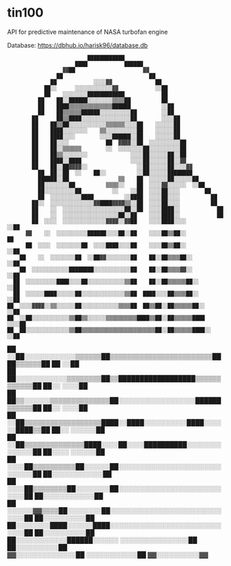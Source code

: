 # tin100
API for predictive maintenance of NASA turbofan engine

Database: https://dbhub.io/harisk96/database.db

                              ████████████                                                    
                          ████            ██████                                              
                      ▓▓██                      ▓▓                                            
                    ██                            ██                                          
                  ██            ░░░░▓▓              ██                                        
                ██░░      ░░░░░░░░░░░░▓▓            ░░██                                      
                ██    ░░░░░░░░████████████            ██                                      
              ██    ██░░██████░░░░░░░░▒▒▒▒██          ██                                      
              ██    ████▒▒▒▒▒▒▒▒▒▒▒▒▒▒██████          ░░██                                    
              ██    ██▒▒▒▒▒▒██████░░░░░░░░░░██        ░░██                                    
            ██      ██▒▒████░░░░░░░░░░░░░░░░██        ░░░░██                                  
            ██    ██▒▒██░░░░░░░░░░░░▒▒▒▒▒▒░░░░██    ░░░░░░██                                  
            ██    ████░░░░░░░░    ▒▒░░░░░░░░░░██    ░░░░░░██                                  
            ██    ████░░░░        ░░░░██████░░██    ░░░░░░██                                  
            ██    ██░░░░            ██  ▓▓▓▓░░██  ░░░░░░░░░░██                                
            ██    ██░░▒▒▒▒▒▒        ░░  ░░░░░░░░██░░░░░░░░░░██                                
            ██    ██▒▒░░░░░░░░              ░░░░██░░░░░░██░░██                                
            ██    ████░░████                ░░░░██░░░░░░██░░▓▓                                
            ██    ██░░██▓▓▓▓░░                ░░██░░░░░░██░░░░▓▓                              
              ██  ██░░██  ░░    ██░░          ░░██░░░░░░████████                              
              ██████░░██                ▒▒    ██  ░░░░░░██░░░░░░██                            
              ██░░░░░░░░██          ▒▒▒▒░░    ██  ░░░░▓▓░░░░░░  ░░██                          
              ██░░░░░░░░░░██          ░░    ░░██  ░░░░██░░░░        ██                        
              ██  ░░░░░░░░░░████          ░░████  ░░░░██░░░░          ██                      
            ██░░  ░░░░░░░░░░░░░░▓▓████▓▓▓▓▒▒░░██  ░░░░██░░░░          ██                      
            ██    ░░  ░░░░░░░░░░░░░░░░░░░░██░░██  ░░░░████░░            ██                    
            ██    ░░  ░░░░░░░░░░░░░░░░░░██░░██    ░░░░████░░            ██                    
            ██  ░░░░  ░░░░░░░░░░░░░░▓▓▓▓░░▓▓██    ░░░░████░░░░          ░░██                  
          ▓▓    ░░  ░░░░░░░░░░██████░░░░██░░██    ░░░░██▒▒██░░            ██                  
          ██  ░░░░  ░░░░░░░░██  ░░░░████░░░░██    ░░░░██▒▒██░░            ░░██                
        ██    ░░  ░░░░░░░░██  ░░██▓▓░░░░░░░░██    ██░░██▒▒▒▒██░░          ░░██                
        ██  ░░░░░░░░░░░░████████░░░░░░░░░░░░██    ██░░██▒▒▒▒▓▓░░            ░░██              
      ██  ░░░░░░░░░░████░░░░██░░░░░░░░░░░░▒▒██    ██░░██▒▒▒▒▒▒██░░          ░░██              
      ██  ░░░░░░████░░░░░░██░░░░░░░░░░░░░░▒▒██  ████░░░░██▒▒▒▒██░░            ░░██            
    ██  ░░░░▓▓▓▓░░▒▒░░░░░░██░░░░░░░░░░░░▒▒▒▒██  ██▒▒██░░██▒▒▒▒▒▒██░░          ░░██            
    ██  ░░██░░░░░░░░░░░░▒▒██▒▒░░░░░░▒▒▒▒▒▒▒▒▒▒████▒▒██░░██▒▒▒▒▒▒████          ░░░░██          
    ██  ██░░░░░░░░░░░░░░▒▒██▒▒▒▒▒▒▒▒▒▒▒▒▒▒▒▒▒▒▒▒▒▒▒▒██░░██▒▒▒▒▒▒████░░          ░░██          
  ██  ░░██░░░░░░░░░░░░▒▒▒▒▒▒██▒▒▒▒▒▒▒▒▒▒▒▒▒▒▒▒▒▒▒▒▒▒▒▒████▒▒▒▒▒▒██  ██          ░░██          
  ██  ██░░░░░░░░░░░░▒▒▒▒▒▒▒▒██▒▒██████████████████▒▒▒▒▒▒▒▒▒▒▒▒██    ██░░        ░░░░██        
  ██  ██▒▒░░░░░░▒▒▒▒▒▒▒▒▒▒▒▒▒▒██░░░░░░░░░░░░░░░░░░██████▒▒▒▒▒▒██      ██░░      ░░░░██        
██  ░░██▒▒▒▒▒▒▒▒▒▒▒▒▒▒▒▒▒▒████░░████░░░░░░░░░░████░░░░░░████▒▒██        ██░░    ░░░░░░██      
██  ░░██▒▒▒▒▒▒▒▒▒▒▒▒▒▒████░░░░██░░░░██████████░░░░░░░░░░░░░░██          ██░░░░  ░░░░░░██      
██  ░░░░██▒▒▒▒▒▒▒▒▒▒██░░░░░░██░░░░░░░░░░░░░░░░░░░░░░░░░░░░░░██            ██░░░░░░░░░░░░██    
██  ░░░░██▒▒▒▒▒▒▒▒██░░░░░░░░██░░░░░░░░░░░░░░░░░░░░░░░░░░░░██              ██░░░░░░░░░░░░██    
██  ░░░░░░▓▓▒▒▒▒██░░░░░░░░██░░░░░░░░░░░░░░░░░░░░░░░░░░░░░░██                ██░░░░░░░░░░██    
  ██░░░░░░░░████░░░░░░████░░░░░░░░░░░░░░░░░░░░░░░░░░░░░░██                    ██░░░░░░░░░░██  
  ██░░░░░░░░░░░░██████░░░░░░            ░░░░░░░░░░░░░░░░██                    ██░░░░░░░░░░██  
    ▓▓░░░░░░░░░░░░░░██                      ░░░░░░░░░░░░██                      ▓▓░░░░░░░░░░▓▓
    
    
    
    
